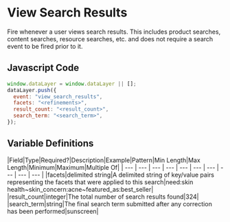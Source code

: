 # View Search Results

Fire whenever a user views search results. This includes product searches, content searches, resource searches, etc. and does not require a search event to be fired prior to it.

## Javascript Code

```js
window.dataLayer = window.dataLayer || [];
dataLayer.push({
  event: "view_search_results",
  facets: "<refinements>",
  result_count: "<result_count>",
  search_term: "<search_term>",
});
```

## Variable Definitions

|Field|Type|Required?|Description|Example|Pattern|Min Length|Max Length|Minimum|Maximum|Multiple Of|
| --- | --- | --- | --- | --- | --- | --- | --- | --- | --- |
|facets|delimited string|A delimited string of key/value pairs representing the facets that were applied to this search|need:skin health~skin_concern:acne~featured_as:best_seller|
|result_count|integer|The total number of search results found|324|
|search_term|string|The final search term submitted after any correction has been performed|sunscreen|